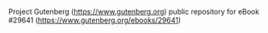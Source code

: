 Project Gutenberg (https://www.gutenberg.org) public repository for eBook #29641 (https://www.gutenberg.org/ebooks/29641)
